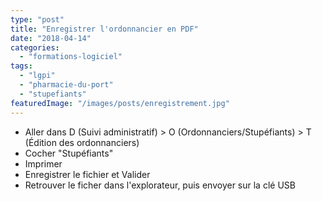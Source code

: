 ```yaml
---
type: "post"
title: "Enregistrer l'ordonnancier en PDF"
date: "2018-04-14"
categories:
  - "formations-logiciel"
tags:
  - "lgpi"
  - "pharmacie-du-port"
  - "stupefiants"
featuredImage: "/images/posts/enregistrement.jpg"
---
```


- Aller dans D (Suivi administratif) > O (Ordonnanciers/Stupéfiants) > T (Édition des ordonnanciers)
- Cocher "Stupéfiants"
- Imprimer
- Enregistrer le fichier et Valider
- Retrouver le ficher dans l'explorateur, puis envoyer sur la clé USB
